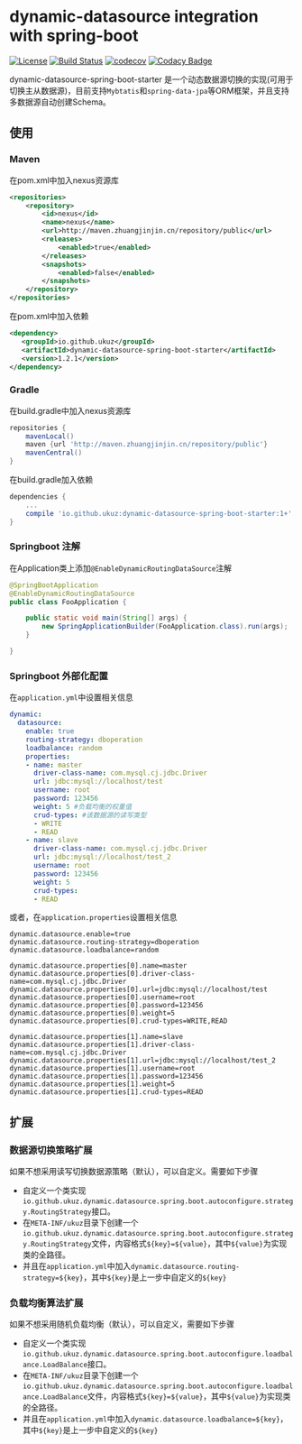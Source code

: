 # dynamic-datasource integration with spring-boot
[![License](https://img.shields.io/badge/license-Apache%202-4EB1BA.svg)](https://www.apache.org/licenses/LICENSE-2.0.html)
[![Build Status](https://travis-ci.org/zhuangjinjin/dynamic-datasource-boot-starter.svg?branch=)](https://travis-ci.org/zhuangjinjin/dynamic-datasource-boot-starter)
[![codecov](https://codecov.io/gh/zhuangjinjin/dynamic-datasource-boot-starter/branch/dev/graph/badge.svg)](https://codecov.io/gh/zhuangjinjin/dynamic-datasource-boot-starter)
[![Codacy Badge](https://api.codacy.com/project/badge/Grade/dd13a7424bff471680ab06a60a1f93c4)](https://www.codacy.com/app/zhuangjinjin/dynamic-datasource-boot-starter?utm_source=github.com&amp;utm_medium=referral&amp;utm_content=zhuangjinjin/dynamic-datasource-boot-starter&amp;utm_campaign=Badge_Grade)

dynamic-datasource-spring-boot-starter 是一个动态数据源切换的实现(可用于切换主从数据源)，目前支持`Mybtatis`和`spring-data-jpa`等ORM框架，并且支持多数据源自动创建Schema。

## 使用

### Maven

在pom.xml中加入nexus资源库

```xml
<repositories>
    <repository>
        <id>nexus</id>
        <name>nexus</name>
        <url>http://maven.zhuangjinjin.cn/repository/public</url>
        <releases>
            <enabled>true</enabled>
        </releases>
        <snapshots>
            <enabled>false</enabled>
        </snapshots>
    </repository>
</repositories>
```

在pom.xml中加入依赖

```xml
<dependency>
   <groupId>io.github.ukuz</groupId>
   <artifactId>dynamic-datasource-spring-boot-starter</artifactId>
   <version>1.2.1</version>
</dependency>
```

### Gradle

在build.gradle中加入nexus资源库

```groovy
repositories {
    mavenLocal()
    maven {url 'http://maven.zhuangjinjin.cn/repository/public'}
    mavenCentral()
}
```

在build.gradle加入依赖

```groovy
dependencies {
    ...
    compile 'io.github.ukuz:dynamic-datasource-spring-boot-starter:1+'
}
```

### Springboot 注解

在Application类上添加`@EnableDynamicRoutingDataSource`注解

```java
@SpringBootApplication
@EnableDynamicRoutingDataSource
public class FooApplication {

    public static void main(String[] args) {
        new SpringApplicationBuilder(FooApplication.class).run(args);
    }

}
```

### Springboot 外部化配置

在`application.yml`中设置相关信息

```yaml
dynamic:
  datasource:
    enable: true
    routing-strategy: dboperation
    loadbalance: random
    properties:
    - name: master
      driver-class-name: com.mysql.cj.jdbc.Driver
      url: jdbc:mysql://localhost/test
      username: root
      password: 123456
      weight: 5 #负载均衡的权重值
      crud-types: #该数据源的读写类型
      - WRITE
      - READ
    - name: slave
      driver-class-name: com.mysql.cj.jdbc.Driver
      url: jdbc:mysql://localhost/test_2
      username: root
      password: 123456
      weight: 5
      crud-types:
      - READ
```

或者，在`application.properties`设置相关信息

```properties
dynamic.datasource.enable=true
dynamic.datasource.routing-strategy=dboperation
dynamic.datasource.loadbalance=random

dynamic.datasource.properties[0].name=master
dynamic.datasource.properties[0].driver-class-name=com.mysql.cj.jdbc.Driver
dynamic.datasource.properties[0].url=jdbc:mysql://localhost/test
dynamic.datasource.properties[0].username=root
dynamic.datasource.properties[0].password=123456
dynamic.datasource.properties[0].weight=5
dynamic.datasource.properties[0].crud-types=WRITE,READ

dynamic.datasource.properties[1].name=slave
dynamic.datasource.properties[1].driver-class-name=com.mysql.cj.jdbc.Driver
dynamic.datasource.properties[1].url=jdbc:mysql://localhost/test_2
dynamic.datasource.properties[1].username=root
dynamic.datasource.properties[1].password=123456
dynamic.datasource.properties[1].weight=5
dynamic.datasource.properties[1].crud-types=READ
```



## 扩展

### 数据源切换策略扩展

如果不想采用读写切换数据源策略（默认），可以自定义。需要如下步骤

* 自定义一个类实现`io.github.ukuz.dynamic.datasource.spring.boot.autoconfigure.strategy.RoutingStrategy`接口。
* 在`META-INF/ukuz`目录下创建一个`io.github.ukuz.dynamic.datasource.spring.boot.autoconfigure.strategy.RoutingStrategy`文件，内容格式`${key}=${value}`，其中`${value}`为实现类的全路径。
* 并且在`application.yml`中加入`dynamic.datasource.routing-strategy=${key}`，其中`${key}`是上一步中自定义的`${key}`

### 负载均衡算法扩展

如果不想采用随机负载均衡（默认），可以自定义，需要如下步骤

- 自定义一个类实现`io.github.ukuz.dynamic.datasource.spring.boot.autoconfigure.loadbalance.LoadBalance`接口。
- 在`META-INF/ukuz`目录下创建一个`io.github.ukuz.dynamic.datasource.spring.boot.autoconfigure.loadbalance.LoadBalance`文件，内容格式`${key}=${value}`，其中`${value}`为实现类的全路径。
- 并且在`application.yml`中加入`dynamic.datasource.loadbalance=${key}`，其中`${key}`是上一步中自定义的`${key}`

